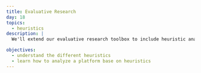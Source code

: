 ```yaml
---
title: Evaluative Research
day: 18
topics:
  - heuristics
description: |
  We'll extend our evaluative research toolbox to include heuristic analysis.

objectives:
  - understand the different heuristics
  - learn how to analyze a platform base on heuristics
---
```


